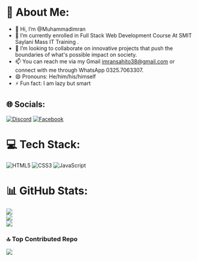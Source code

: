# 💫 About Me:
- 👋 Hi, I’m @Muhammadimran<br>
- 🌱 I’m currently enrolled in Full Stack Web Development Course At SMIT Saylani Mass IT Training . <br>
- 💞 I’m looking to collaborate on innovative projects that push the boundaries of what's possible impact on society.<br>
- 📫 You can reach me via my Gmail imransahito38@gmail.com or connect with me through WhatsApp 0325.7063307.<br>
- 😄 Pronouns: He/him/his/himself<br>
- ⚡ Fun fact: I am lazy but smart


## 🌐 Socials:
[![Discord](https://img.shields.io/badge/Discord-%237289DA.svg?logo=discord&logoColor=white)](https://discord.gg/muhammadimran0577) [![Facebook](https://img.shields.io/badge/Facebook-%231877F2.svg?logo=Facebook&logoColor=white)](https://facebook.com/https://www.facebook.com/profile.php?id=100083745652554&mibextid=ZbWKwL) 

# 💻 Tech Stack:
![HTML5](https://img.shields.io/badge/html5-%23E34F26.svg?style=for-the-badge&logo=html5&logoColor=white) ![CSS3](https://img.shields.io/badge/css3-%231572B6.svg?style=for-the-badge&logo=css3&logoColor=white) ![JavaScript](https://img.shields.io/badge/javascript-%23323330.svg?style=for-the-badge&logo=javascript&logoColor=%23F7DF1E) 
# 📊 GitHub Stats:
![](https://github-readme-stats.vercel.app/api?username=imransahito55&theme=city_light&hide_border=false&include_all_commits=false&count_private=false)<br/>
![](https://github-readme-streak-stats.herokuapp.com/?user=imransahito55&theme=city_light&hide_border=false)<br/>
![](https://github-readme-stats.vercel.app/api/top-langs/?username=imransahito55&theme=city_light&hide_border=false&include_all_commits=false&count_private=false&layout=compact)

### 🔝 Top Contributed Repo
![](https://github-contributor-stats.vercel.app/api?username=imransahito55&limit=5&theme=flat&combine_all_yearly_contributions=true)

<!-- Proudly created with GPRM ( https://gprm.itsvg.in ) -->

<!---
imransahito55/imransahito55 is a ✨ special ✨ repository because its `README.md` (this file) appears on your GitHub profile.
You can click the Preview link to take a look at your changes.
--->
